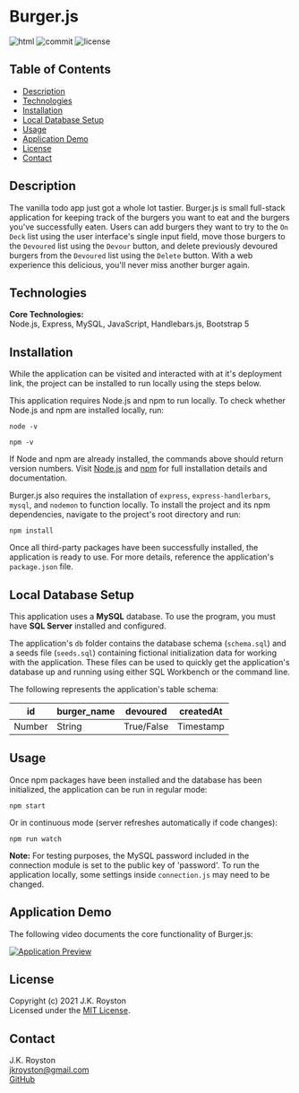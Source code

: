 # Burger.js

![html](https://img.shields.io/github/languages/top/jxhnkndl/burger?style=plastic)
![commit](https://img.shields.io/github/last-commit/jxhnkndl/burger?style=plastic)
![license](https://img.shields.io/static/v1?label=license&message=MIT&color=orange&style=plastic)


## Table of Contents
* [Description](#description)
* [Technologies](#technologies)
* [Installation](#installation)
* [Local Database Setup](#local-database-setup)
* [Usage](#usage)
* [Application Demo](#application-demo)
* [License](#license)
* [Contact](#contact)


## Description
The vanilla todo app just got a whole lot tastier. Burger.js is small full-stack application for keeping track of the burgers you want to eat and the burgers you've successfully eaten. Users can add burgers they want to try to the `On Deck` list using the user interface's single input field, move those burgers to the `Devoured` list using the `Devour` button, and delete previously devoured burgers from the `Devoured` list using the `Delete` button. With a web experience this delicious, you'll never miss another burger again.


## Technologies
**Core Technologies:**  
Node.js, Express, MySQL, JavaScript, Handlebars.js, Bootstrap 5  


## Installation
While the application can be visited and interacted with at it's deployment link, the project can be installed to run locally using the steps below.  

This application requires Node.js and npm to run locally. To check whether Node.js and npm are installed locally, run:
```
node -v
```
```
npm -v
```
If Node and npm are already installed, the commands above should return version numbers. Visit [Node.js](http://www.nodejs.org/) and [npm](https://docs.npmjs.com/downloading-and-installing-node-js-and-npm) for full installation details and documentation.  

Burger.js also requires the installation of `express`, `express-handlerbars`, `mysql`, and `nodemon` to function locally. To install the project and its npm dependencies, navigate to the project's root directory and run:
```
npm install
```
Once all third-party packages have been successfully installed, the application is ready to use. For more details, reference the application's `package.json` file.


## Local Database Setup

This application uses a **MySQL** database. To use the program, you must have **SQL Server** installed and configured.

The application's `db` folder contains the database schema (`schema.sql`) and a seeds file (`seeds.sql`) containing fictional initialization data for working with the application. These files can be used to quickly get the application's database up and running using either SQL Workbench or the command line.

The following represents the application's table schema:

id     | burger_name | devoured   | createdAt |
-------|-------------|------------|-----------|
Number | String      | True/False | Timestamp |  


## Usage
Once npm packages have been installed and the database has been initialized, the application can be run in regular mode:
```
npm start
```
Or in continuous mode (server refreshes automatically if code changes):
```
npm run watch
```
**Note:** For testing purposes, the MySQL password included in the connection module is set to the public key of 'password'. To run the application locally, some settings inside `connection.js` may need to be changed.


## Application Demo
The following video documents the core functionality of Burger.js:

[![Application Preview](assets/demo-gifs/burger-js-demo.gif)](https://drive.google.com/file/d/1nJ2gbuWn2ufELPXuDB2jVWeGVIfOp53m/view)


## License
Copyright (c) 2021 J.K. Royston  
Licensed under the [MIT License](https://opensource.org/licenses/MIT).


## Contact
J.K. Royston  
<jkroyston@gmail.com>  
[GitHub](https://www.github.com/jxhnkndl)